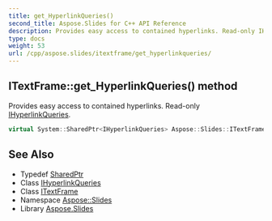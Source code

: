 ```yaml
---
title: get_HyperlinkQueries()
second_title: Aspose.Slides for C++ API Reference
description: Provides easy access to contained hyperlinks. Read-only IHyperlinkQueries.
type: docs
weight: 53
url: /cpp/aspose.slides/itextframe/get_hyperlinkqueries/
---
```

## ITextFrame::get_HyperlinkQueries() method


Provides easy access to contained hyperlinks. Read-only [IHyperlinkQueries](../../ihyperlinkqueries/).

```cpp
virtual System::SharedPtr<IHyperlinkQueries> Aspose::Slides::ITextFrame::get_HyperlinkQueries()=0
```

## See Also

* Typedef [SharedPtr](../../system/sharedptr/)
* Class [IHyperlinkQueries](../ihyperlinkqueries/)
* Class [ITextFrame](./)
* Namespace [Aspose::Slides](../)
* Library [Aspose.Slides](../../)